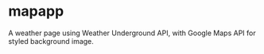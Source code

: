 # mapapp
A weather page using Weather Underground API, with Google Maps API for styled background image.
